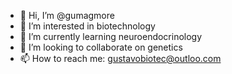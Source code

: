 - 👋 Hi, I’m @gumagmore
- 👀 I’m interested in biotechnology
- 🌱 I’m currently learning neuroendocrinology
- 💞️ I’m looking to collaborate on genetics
- 📫 How to reach me: gustavobiotec@outloo.com

<!---
gumagmore/gumagmore is a ✨ special ✨ repository because its `README.md` (this file) appears on your GitHub profile.
You can click the Preview link to take a look at your changes.
--->
